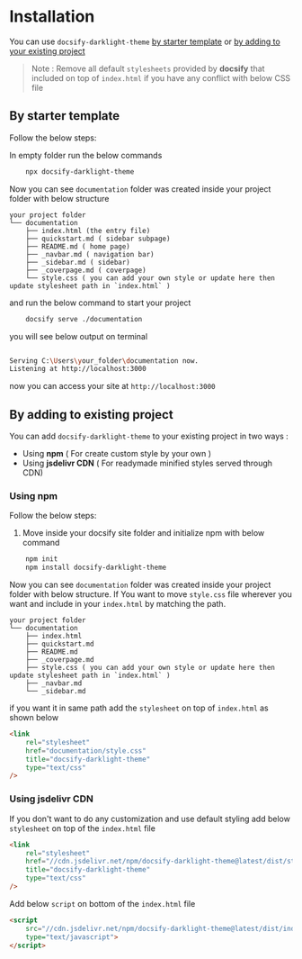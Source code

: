 # Installation

You can use `docsify-darklight-theme` [by starter template](installation.md#by-starter-template) or [by adding to your existing project](installation.md#by-adding-to-existing-project)

> Note : Remove all default `stylesheets` provided by **docsify** that included on top of `index.html` if you have any conflict with below CSS file

## By starter template

Follow the below steps:

In empty folder run the below commands

```bash
    npx docsify-darklight-theme 
```

Now you can see `documentation` folder was created inside your project folder with below structure

```text
your project folder
└── documentation
    ├── index.html (the entry file)
    ├── quickstart.md ( sidebar subpage)
    ├── README.md ( home page)
    ├── _navbar.md ( navigation bar)
    ├── _sidebar.md ( sidebar)
    ├── _coverpage.md ( coverpage)
    └── style.css ( you can add your own style or update here then update stylesheet path in `index.html` )
```

and run the below command to start your project

```bash
    docsify serve ./documentation
```

you will see below output on terminal

```bash

Serving C:\Users\your_folder\documentation now.
Listening at http://localhost:3000

```

now you can access your site at `http://localhost:3000`


## By adding to existing project

You can add `docsify-darklight-theme` to your existing project in two ways :

- Using  **npm** ( For create custom style by your own )
- Using **jsdelivr CDN** ( For readymade minified styles served through CDN)

### Using npm

Follow the below steps:

1. Move inside your docsify site folder and initialize npm with below command

```bash
    npm init
    npm install docsify-darklight-theme 
```

Now you can see `documentation` folder was created inside your project folder with below structure. If You want to move `style.css` file wherever you want and include in your `index.html` by matching the path.

```text
your project folder
└── documentation
    ├── index.html
    ├── quickstart.md
    ├── README.md
    ├── _coverpage.md
    ├── style.css ( you can add your own style or update here then update stylesheet path in `index.html` )
    ├── _navbar.md
    └── _sidebar.md
```

if you want it in same path add the `stylesheet` on top of `index.html` as shown below

```html
<link 
    rel="stylesheet"
    href="documentation/style.css"
    title="docsify-darklight-theme"
    type="text/css"
/>
```

### Using jsdelivr CDN

If you don't want to do any customization and use default styling add below `stylesheet` on top of the `index.html` file

```html
<link 
    rel="stylesheet"
    href="//cdn.jsdelivr.net/npm/docsify-darklight-theme@latest/dist/style.min.css"
    title="docsify-darklight-theme"
    type="text/css"
/>
```

Add below `script` on bottom of the `index.html` file 

```html
<script 
    src="//cdn.jsdelivr.net/npm/docsify-darklight-theme@latest/dist/index.min.js"
    type="text/javascript">
</script>
```